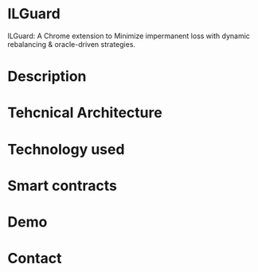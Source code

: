 # ILGuard 
ILGuard: A Chrome extension to Minimize impermanent loss with dynamic rebalancing & oracle-driven strategies.

# Description 


# Tehcnical Architecture 


# Technology used 


# Smart contracts 


# Demo 


# Contact 




